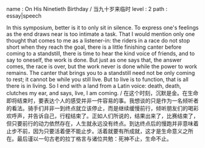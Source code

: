 name : On His Ninetieth Birthday / 当九十岁来临时
level : 2
path : essay|speech

In this symposium, better is it to only sit in silence. To express one's feelings as the end draws near is too intimate a task. That I would mention only one thought that comes to me as a listener-in: the riders in a race do not stop short when they reach the goal, there is a little finishing canter before coming to a standstill, there is time to hear the kind voice of friends, and to say to oneself, the work is done. But just as one says that, the answer comes, the race is over, but the work never is done while the power to work remains. The canter that brings you to a standstill need not be only coming to rest; it cannot be while you still live. But to live is to function, that is all there is in living. So I end with a land from a Latin voice: death, death, clutches my ear, and says, live, I am coming. / 在这个时刻，沉默是金。在生命即将结束时，要表达个人的感受并非一件容易的事。我想谈的只是作为一名倾听者的看法。骑手们并非一到终点就立该停止，而是继续缓慢前行，倾听朋友们的喝彩欢呼声，并告诉自己，行程结束了。正如人们所说的，结果出来了，比赛结束了，但只要前行的动力依然存在，人生就永远没有终点。到达终点后的慢跑并非意味着止步不前，因为只要活着便不能止步。活着就要有所成就，这才是生命意义之所在。最后谨以一句古老的拉丁格言与诸位共勉：死神不止，生命不止。
